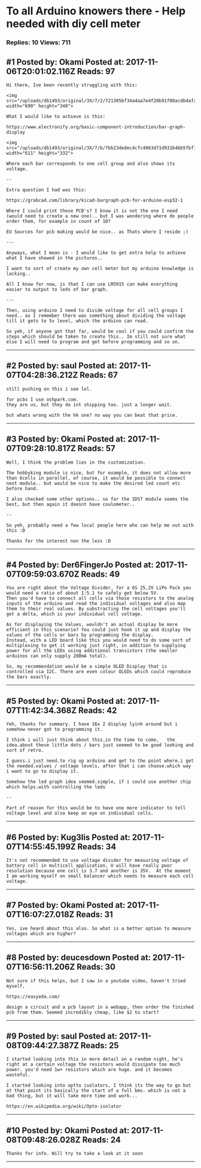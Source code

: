 # To all Arduino knowers there - Help needed with diy cell meter

### Replies: 10 Views: 711

## \#1 Posted by: Okami Posted at: 2017-11-06T20:01:02.116Z Reads: 97

```
Hi there, Ive been recently struggling with this:

<img src="/uploads/db1493/original/3X/7/2/721305bf34a4aa7e4f20b91f00acdb4afa623c30.png" width="690" height="340">

What I would like to achieve is this:

https://www.electronify.org/basic-component-introduction/bar-graph-display

<img src="/uploads/db1493/original/3X/7/b/7bb23dedec4cfc4063d71d931b4bb5fbf1f7545b.png" width="611" height="332">

Where each bar corresponds to one cell group and also shows its voltage.

--

Extra question I had was this:

https://grabcad.com/library/kicad-bargraph-pcb-for-arduino-esp32-1

Where I could print these PCB's? I know it is not the one I need (would need to create a new one).. but I was wondering where do people order them, for example in count of 10?

EU Sources for pcb making would be nice.. as Thats where I reside ;)

---

Anyways, what I mean is - I would like to get extra help to achieve what I have showed in the pictures..

I want to sort of create my own cell meter but my arduino knowledge is lacking..

All I know for now, is that I can use LM3915 can make everything easier to output to leds of bar graph.

---

Then, using arduino I need to divide voltage for all cell groups I need.. as I remember there was something about dividing the voltage till it gets to 5v level, which the arduino can read.

So yeh, if anyone got that far, would be cool if you could confirm the steps which should be taken to create this.. Im still not sure what else I will need to program and get before programming and so on.
```

---
## \#2 Posted by: saul Posted at: 2017-11-07T04:28:36.212Z Reads: 67

```
still pushing on this i see lol.

for pcbs I use oshpark.com.
they are us, but they do int shipping too. just a longer wait. 

but whats wrong with the hk one? no way you can beat that price.
```

---
## \#3 Posted by: Okami Posted at: 2017-11-07T09:28:10.817Z Reads: 57

```
Well, I think the problem lies in the customization. 

The hobbyking module is nice, but for example, it does not allow more than 6cells in parallel, of course, it would be possible to connect next module.. but would be nice to make the desired led count etc before hand.

I also checked some other options.. so far the IDST module seems the best, but then again it doesnt have coulometer..

--

So yeh, probably need a few local people here who can help me out with this :D

Thanks for the interest non the less :D
```

---
## \#4 Posted by: Der6FingerJo Posted at: 2017-11-07T09:59:03.670Z Reads: 49

```
You are right about the Voltage Divider, for a 6S 25,2V LiPo Pack you would need a ratio of about 1:5.1 to safely get below 5V. 
Then you'd have to connect all cells via those resistors to the analog inputs of the arduino and read the individual voltages and also map them to their real values. By substracting the cell voltages you'll get a delta, which is your individual cell voltage.

As for displaying the Values, wouldn't an actual display be more efficient in this scenario? You could just hook it up and display the values of the cells or bars by programming the display. 
Instead, with a LED board like this you would need to do some sort of multiplexing to get it working just right, in addition to supplying power for all the LEDs using additional transistors (the smaller arduinos can only supply 200mA total).

So, my recommendation would be a simple OLED Display that is controlled via I2C. There are even colour OLEDs which could reproduce the bars exactly.
```

---
## \#5 Posted by: Okami Posted at: 2017-11-07T11:42:34.368Z Reads: 42

```
Yeh, thanks for summary. I have 16x 2 display lyinh around but i somehow never got to programming it.

I think i will just think about this.in the time to come,   the idea.about these little dots / bars just seemed to be good looking and sort of retro.

I guess.i just need.to rig up arduino and get to the point where.i get the needed.values / voltage levels, after that i can choose.which way i want to go to display it. 

Somehow the led graph idea seemed.simple, if i could use another chip which helps.with controlling the leds

--

Part of reason for this would be to have one more indicator to tell voltage level and also keep an eye on individual cells.
```

---
## \#6 Posted by: Kug3lis Posted at: 2017-11-07T14:55:45.199Z Reads: 34

```
It's not recommended to use voltage divider for measuring voltage of battery cell in multicell application. U will have really poor resolution because one cell is 3.7 and another is 35V.  At the moment I am working myself on small balancer which needs to measure each cell voltage.
```

---
## \#7 Posted by: Okami Posted at: 2017-11-07T16:07:27.018Z Reads: 31

```
Yes, ive heard about this also. So what is a better option to measure voltages which are higher?
```

---
## \#8 Posted by: deucesdown Posted at: 2017-11-07T16:56:11.206Z Reads: 30

```
Not sure if this helps, but I saw in a youtube video, haven't tried myself,

https://easyeda.com/

design a circuit and a pcb layout in a webapp, then order the finished pcb from them. Seemed incredibly cheap, like $2 to start?
```

---
## \#9 Posted by: saul Posted at: 2017-11-08T09:44:27.387Z Reads: 25

```
I started looking into this in more detail on a random night, he's right at a certain voltage the resistors would dissipate too much power. you'd need 1w+ resistors which are huge. and it becomes wasteful.

I started looking into optto isolators, I think its the way to go but at that point its basically the start of a full bms. which is not a bad thing, but it will take more time and work...

https://en.wikipedia.org/wiki/Opto-isolator
```

---
## \#10 Posted by: Okami Posted at: 2017-11-08T09:48:26.028Z Reads: 24

```
Thanks for info. Will try to take a look at it soon
```

---
